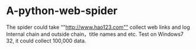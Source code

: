 # A-python-web-spider

The spider could take “"http://www.hao123.com"” collect web links and log Internal chain and outside chain，title names and etc.
Test on Windows7 32, it could collect 100,000 data.

